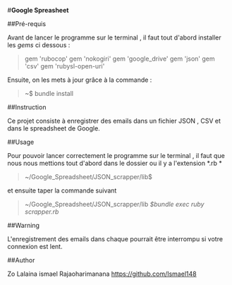
#**Google Spreasheet**

 

##Pré-requis


Avant de lancer le programme sur le terminal , il faut tout d'abord installer les *gems* ci dessous :

>gem  'rubocop'
gem  'nokogiri' 
gem  'google_drive'
gem  'json'
gem  'csv'
gem  'rubysl-open-uri'


Ensuite, on les mets à jour grâce à la commande :

>~$ bundle install


##Instruction

Ce projet consiste à enregistrer des emails  dans un fichier JSON , CSV et dans le spreadsheet de Google. 

##Usage

Pour pouvoir lancer correctement le programme sur le terminal , il faut que nous nous mettions tout d'abord dans le dossier ou il y a l'extension *.rb *

>~/Google_Spreadsheet/JSON_scrapper/lib$ 


et ensuite taper la commande  suivant

>~/Google_Spreadsheet/JSON_scrapper/lib *$bundle exec ruby scrapper.rb*

##Warning

L'enregistrement des emails dans chaque pourrait être interrompu si votre connexion est lent.




##Author

Zo Lalaina ismael Rajaoharimanana
https://github.com/Ismael148

